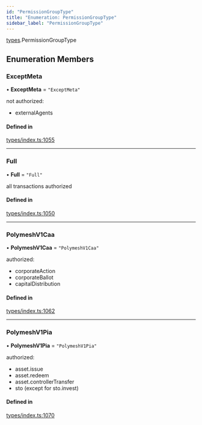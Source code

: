 ```yaml
---
id: "PermissionGroupType"
title: "Enumeration: PermissionGroupType"
sidebar_label: "PermissionGroupType"
---
```


[types](../../../modules/Types/Types.md).PermissionGroupType

## Enumeration Members

### ExceptMeta

• **ExceptMeta** = ``"ExceptMeta"``

not authorized:
  - externalAgents

#### Defined in

[types/index.ts:1055](https://github.com/F-OBrien/polymesh-sdk/blob/012f1745/src/types/index.ts#L1055)

___

### Full

• **Full** = ``"Full"``

all transactions authorized

#### Defined in

[types/index.ts:1050](https://github.com/F-OBrien/polymesh-sdk/blob/012f1745/src/types/index.ts#L1050)

___

### PolymeshV1Caa

• **PolymeshV1Caa** = ``"PolymeshV1Caa"``

authorized:
  - corporateAction
  - corporateBallot
  - capitalDistribution

#### Defined in

[types/index.ts:1062](https://github.com/F-OBrien/polymesh-sdk/blob/012f1745/src/types/index.ts#L1062)

___

### PolymeshV1Pia

• **PolymeshV1Pia** = ``"PolymeshV1Pia"``

authorized:
  - asset.issue
  - asset.redeem
  - asset.controllerTransfer
  - sto (except for sto.invest)

#### Defined in

[types/index.ts:1070](https://github.com/F-OBrien/polymesh-sdk/blob/012f1745/src/types/index.ts#L1070)

